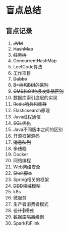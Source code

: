 # 盲点总结

## 盲点记录
1. ~~JVM~~
2. ~~HashMap~~
3. ~~红黑树~~
4. ~~ConcurrentHashMap~~
5. LeetCode算法
6. 工作项目
7. ~~Dubbo~~
8. ~~B+树和B树的区别~~
9. ~~CMS和G1垃圾收集器区别~~
10. 数据库索引底层的实现
11. ~~Redis哨兵和集群~~
12. Elasticsearch原理
13. ~~Java线程通信~~
14. ~~SQL优化~~
15. Java不同版本之间的区别
16. 开源框架源码
17. ~~消息队列~~
18. ~~多线程~~
19. Docker
20. 网络编程
21. Web网络安全
22. ~~Shell脚本~~
23. Spring相关的框架
24. ~~DDD领域模型~~
25. k8s
26. 微服务
27. 生产者消费者模式
28. ~~设计模式~~
29. ~~数据库隔离级别~~
30. Spark和Flink













